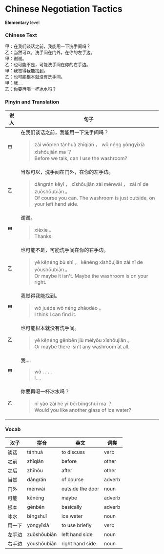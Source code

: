 # Chinese Negotiation Tactics
**Elementary** level
### Chinese Text
甲：在我们谈话之前，我能用一下洗手间吗？<br />乙：当然可以，洗手间在门外，在你的左手边。<br />甲：谢谢。<br />乙：也可能不是，可能洗手间在你的右手边。<br />甲：我觉得我能找到。<br />乙：也可能根本就没有洗手间。<br />甲：我....<br />乙：你要再喝一杯冰水吗？

### Pinyin and Translation
|说人|句子|
|----|----|
|甲|在我们谈话之前，我能用一下洗手间吗？<blockquote>zài wǒmen tánhuà zhīqián ， wǒ néng yòngyīxià xǐshǒujiān ma ？<br />Before we talk, can I use the washroom?</blockquote>|
|乙|当然可以，洗手间在门外，在你的左手边。<blockquote>dāngrán kěyǐ ， xǐshǒujiān zài  ménwài ， zài nǐ de zuǒshǒubiān 。<br />Of course you can. The washroom is just outside, on your left hand side.</blockquote>|
|甲|谢谢。<blockquote>xièxie 。<br />Thanks.</blockquote>|
|乙|也可能不是，可能洗手间在你的右手边。<blockquote>yě kěnéng bù shì ， kěnéng xǐshǒujiān zài nǐ de yòushǒubiān 。<br />Or maybe it isn't. Maybe the washroom is on your right.</blockquote>|
|甲|我觉得我能找到。<blockquote>wǒ juéde wǒ néng zhǎodào 。<br />I think I can find it.</blockquote>|
|乙|也可能根本就没有洗手间。<blockquote>yě kěnéng gēnběn jiù méiyǒu xǐshǒujiān 。<br />Or maybe there isn't any washroom at all.</blockquote>|
|甲|我....<blockquote>wǒ . . . .<br />I....</blockquote>|
|乙|你要再喝一杯冰水吗？<blockquote>nǐ yào zài hē yī bēi bīngshuǐ ma ？<br />Would you like another glass of ice water?</blockquote>|
### Vocab
|汉子|拼音|英文|词类|
|----|----|----|----|
|谈话|tánhuà|to discuss|verb|
|之前|zhīqián|before|other|
|之后|zhīhòu|after|other|
|当然|dāngrán|of course|adverb|
|门外|ménwài|outside the door|noun|
|可能|kěnéng|maybe|adverb|
|根本|gēnběn|basically|adverb|
|冰水|bīngshuǐ|ice water|noun|
|用一下|yòngyīxià|to use briefly|verb|
|左手边|zuǒshǒubiān|left hand side|noun|
|右手边|yòushǒubiān|right hand side|noun|